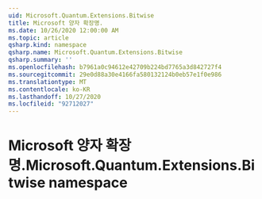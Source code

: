 ```yaml
---
uid: Microsoft.Quantum.Extensions.Bitwise
title: Microsoft 양자 확장명.
ms.date: 10/26/2020 12:00:00 AM
ms.topic: article
qsharp.kind: namespace
qsharp.name: Microsoft.Quantum.Extensions.Bitwise
qsharp.summary: ''
ms.openlocfilehash: b7961a0c94612e42709b224bd7765a3d842727f4
ms.sourcegitcommit: 29e0d88a30e4166fa580132124b0eb57e1f0e986
ms.translationtype: MT
ms.contentlocale: ko-KR
ms.lasthandoff: 10/27/2020
ms.locfileid: "92712027"
---
```

# <a name="microsoftquantumextensionsbitwise-namespace"></a><span data-ttu-id="4b7b1-102">Microsoft 양자 확장명.</span><span class="sxs-lookup"><span data-stu-id="4b7b1-102">Microsoft.Quantum.Extensions.Bitwise namespace</span></span>



